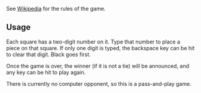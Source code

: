 See [Wikipedia](https://en.wikipedia.org/wiki/Reversi) for the rules of the game.

## Usage

Each square has a two-digit number on it. Type that number to place a piece on that square. If only one digit is typed, the backspace key can be hit to clear that digit. Black goes first.

Once the game is over, the winner (if it is not a tie) will be announced, and any key can be hit to play again.

There is currently no computer opponent, so this is a pass-and-play game.

